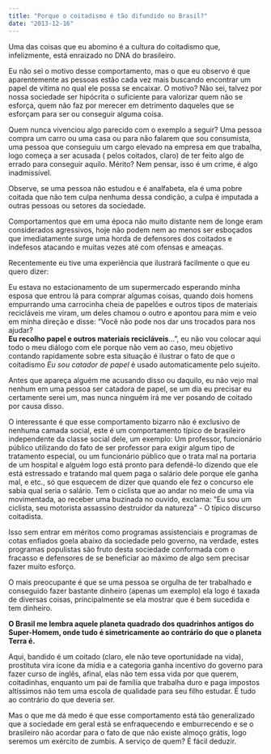 ```yaml
---
title: "Porque o coitadismo é tão difundido no Brasil?"
date: "2013-12-16"
---
```


Uma das coisas que eu abomino é a cultura do coitadismo que, infelizmente, está enraizado no DNA do brasileiro.

Eu não sei o motivo desse comportamento, mas o que eu observo é que aparentemente as pessoas estão cada vez mais
buscando encontrar um papel de vítima no qual ele possa se encaixar. O motivo? Não sei, talvez por nossa sociedade ser
hipócrita o suficiente para valorizar quem não se esforça, quem não faz por merecer em detrimento daqueles que se
esforçam para ser ou conseguir alguma coisa.

Quem nunca vivenciou algo parecido com o exemplo a seguir? Uma pessoa compra um carro ou uma casa ou para não falarem
que sou consumista, uma pessoa que conseguiu um cargo elevado na empresa em que trabalha, logo começa a ser acusada (
pelos coitados, claro) de ter feito algo de errado para conseguir aquilo. Mérito? Nem pensar, isso é um crime, é algo
inadmissível.

Observe, se uma pessoa não estudou e é analfabeta, ela é uma pobre coitada que não tem culpa nenhuma dessa condição, a
culpa é imputada a outras pessoas ou setores da sociedade.

Comportamentos que em uma época não muito distante nem de longe eram considerados agressivos, hoje não podem nem ao
menos ser esboçados que imediatamente surge uma horda de defensores dos coitados e indefesos atacando e muitas vezes até
com ofensas e ameaças.

Recentemente eu tive uma experiência que ilustrará facilmente o que eu quero dizer:

Eu estava no estacionamento de um supermercado esperando minha esposa que entrou lá para comprar algumas coisas, quando
dois homens empurrando uma carrocinha cheia de papelões e outros tipos de materiais recicláveis me viram, um deles
chamou o outro e apontou para mim e veio em minha direção e disse: “Você não pode nos dar uns trocados para nos
ajudar?  
**Eu recolho papel e outros materiais recicláveis**…”, eu não vou colocar aqui todo o meu diálogo com ele porque não vem
ao caso, meu objetivo contando rapidamente sobre esta situação é ilustrar o fato de que o coitadismo _Eu sou catador de
papel_ é usado automaticamente pelo sujeito.

Antes que apareça alguém me acusando disso ou daquilo, eu não vejo mal nenhum em uma pessoa ser catadora de papel, se um
dia eu precisar eu certamente serei um, mas nunca ninguém irá me ver posando de coitado por causa disso.

O interessante é que esse comportamento bizarro não é exclusivo de nenhuma camada social, este é um comportamento típico
de brasileiro independente da classe social dele, um exemplo: Um professor, funcionário público utilizando do fato de
ser professor para exigir algum tipo de tratamento especial, ou um funcionário público que o trata mal na portaria de um
hospital e alguém logo está pronto para defendê-lo dizendo que ele está estressado e tratando mal quem paga o salário
dele porque ele ganha mal, e etc., só que esquecem de dizer que quando ele fez o concurso ele sabia qual seria o
salário. Tem o ciclista que ao andar no meio de uma via movimentada, ao receber uma buzinada no ouvido, exclama: “Eu sou
um ciclista, seu motorista assassino destruidor da natureza” \- O típico discurso coitadista.

Isso sem entrar em méritos como programas assistenciais e programas de cotas enfiados goela abaixo da sociedade pelo
governo, na verdade, estes programas populistas são fruto desta sociedade conformada com o fracasso e defensores de se
beneficiar ao máximo de algo sem precisar fazer muito esforço.

O mais preocupante é que se uma pessoa se orgulha de ter trabalhado e conseguido fazer bastante dinheiro (apenas um
exemplo) ela logo é taxada de diversas coisas, principalmente se ela mostrar que é bem sucedida e tem dinheiro.

**O Brasil me lembra aquele planeta quadrado dos quadrinhos antigos do Super-Homem, onde tudo é simetricamente ao contrário do que o planeta Terra é.**

Aqui, bandido é um coitado (claro, ele não teve oportunidade na vida), prostituta vira ícone da mídia e a categoria
ganha incentivo do governo para fazer curso de inglês, afinal, elas não tem essa vida por que querem, coitadinhas,
enquanto um pai de família que trabalha duro e paga impostos altíssimos não tem uma escola de qualidade para seu filho
estudar. É tudo ao contrário do que deveria ser.

Mas o que me dá medo é que esse comportamento está tão generalizado que a sociedade em geral está se enfraquecendo e
emburrecendo e se o brasileiro não acordar para o fato de que não existe almoço grátis, logo seremos um exército de
zumbis. A serviço de quem? É fácil deduzir.
